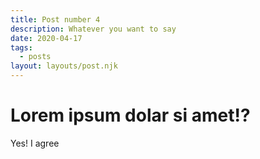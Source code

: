 ```yaml
---
title: Post number 4
description: Whatever you want to say
date: 2020-04-17
tags:
  - posts
layout: layouts/post.njk
---
```


# Lorem ipsum dolar si amet!?

Yes! I agree
